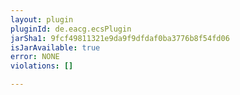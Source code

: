 ```yaml
---
layout: plugin
pluginId: de.eacg.ecsPlugin
jarSha1: 9fcf49811321e9da9f9dfdaf0ba3776b8f54fd06
isJarAvailable: true
error: NONE
violations: []

---
```

